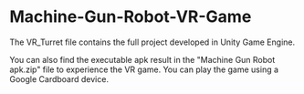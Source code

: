# Machine-Gun-Robot-VR-Game

The VR_Turret file contains the full project developed in Unity Game Engine.

You can also find the executable apk result in the "Machine Gun Robot apk.zip" file to experience the VR game. You can play the game using a Google Cardboard device.
